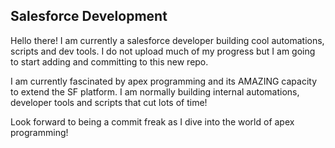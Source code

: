 ## Salesforce Development

Hello there! I am currently a salesforce developer building cool automations, scripts and dev tools.
I do not upload much of my progress but I am going to start adding and committing to this new repo.

I am currently fascinated by apex programming and its AMAZING capacity to extend the SF platform.
I am normally building internal automations, developer tools and scripts that cut lots of time!

Look forward to being a commit freak as I dive into the world of apex programming!
